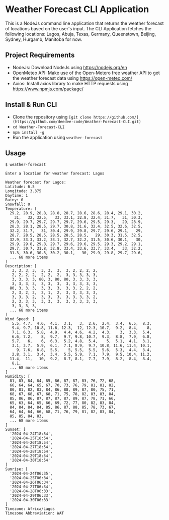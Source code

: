 # Weather Forecast CLI Application

This is a NodeJs command line application that returns the weather forecast of locations based on the user's input. The CLI Application fetches the following locations: Lagos, Abuja, Texas, Germany, Queenstown, Beijing, Sydney, Hurgamb, Manitoba for now.

## Project Requirements

- NodeJs: Download NodeJs using https://nodejs.org/en
- OpenMeteo API: Make use of the Open-Metero free weather API to get the weather forecast data using https://open-meteo.com/
- Axios: Install axios library to make HTTP requests using https://www.npmjs.com/package/

## Install & Run CLI

- Clone the repository using `[git clone https://github.com/](https://github.com/deedee-code/Weather-Forecast-CLI.git)`
- `cd Weather-Forecast-CLI`
- `npm install -g`
- Run the application using `weather-forecast`

## Usage

```NodeJs
$ weather-forecast

Enter a location for weather forecast: Lagos

Weather forecast for Lagos:
Latitude: 6.5
Longitude: 3.375
Daytime: 1
Rainy: 0
Snowfall: 0
Temperature: [
  29.2, 28.9, 28.8, 28.8, 28.7, 28.6, 28.6, 28.4, 29.1, 30.2,
    31,   32, 32.5,   33, 33.1, 32.8, 32.4, 31.7,   31, 30.3,
  29.9, 29.7, 29.7, 29.7, 29.7, 29.6, 29.5, 29.3,   29, 28.9,
  28.3, 28.1, 28.5, 29.7, 30.8, 31.6, 32.4, 32.5, 32.6, 32.5,
  32.2, 31.7,   31, 30.4, 29.9, 29.8, 29.7, 29.6, 29.1,   29,
  28.7, 28.5, 28.5, 28.5, 28.5, 28.5,   29, 30.3, 31.5, 32.5,
  32.9, 33.3, 33.2, 33.1, 32.7, 32.2, 31.5, 30.6, 30.1,   30,
  29.9, 29.8, 29.8, 29.7, 29.6, 29.6, 29.5, 29.3, 29.2, 29.1,
  29.7, 30.7, 31.8, 32.8, 33.4, 33.6, 33.7, 33.4,   33, 32.2,
  31.3, 30.6, 30.3, 30.2, 30.1,   30, 29.9, 29.8, 29.7, 29.6,
  ... 68 more items
]
Description: [
   3, 3, 3, 3,  3, 3,  3,  3, 2, 2, 2, 2,
   2, 2, 2, 2,  2, 2,  2,  3, 3, 3, 3, 3,
   3, 3, 3, 3, 80, 3, 80, 80, 3, 3, 3, 3,
   3, 3, 3, 3,  3, 3,  3,  3, 3, 3, 3, 3,
  80, 3, 3, 3,  3, 3,  3,  3, 3, 2, 2, 2,
   2, 3, 2, 2,  2, 1,  2,  3, 3, 3, 3, 3,
   3, 3, 3, 2,  3, 3,  3,  3, 3, 3, 3, 2,
   2, 3, 3, 3,  3, 3,  3,  3, 3, 3, 3, 3,
   3, 3, 3, 3,
  ... 68 more items
]
Wind Speed: [
   5.5, 4.7,  4.6,  4.1,  3.1,   3,  2.6,  2.4,  3.4,  6.5,  8.3,
   9.4, 9.7, 10.8, 11.6, 12.3,  12, 12.3, 10.7,  9.2,  8.4,    8,
   7.1, 6.3,  5.8,  4.9,  4.4, 4.6,  4.2,  4.3,    3,  3.3,  5.4,
   6.6, 7.2,    8,  9.7,  9.7, 9.8, 10.7,  9.3,  8.8,  7.9,  6.8,
   5.7,   6,    6,  6.3,  5.2, 4.8,  5.4,    5,  5.1,  4.1,  3.1,
   3.1, 3.7,  5.9,  6.1,  7.1, 8.9,  9.7, 10.8, 11.6, 11.4, 10.1,
     9, 7.6,  6.8,  5.5,    5, 5.5,  5.5,  5.6,  5.3,  4.4,  3.4,
   2.8, 3.1,  3.4,  3.4,  5.5, 5.9,  7.1,  7.9,  9.5, 10.4, 11.2,
  11.4,  11,   10,  9.2,  8.7, 8.1,  7.7,  7.9,  8.2,  8.4,  8.4,
   8.1,
  ... 68 more items
]
Humidity: [
  81, 83, 84, 84, 85, 86, 87, 87, 83, 76, 72, 68,
  66, 64, 64, 65, 67, 70, 73, 76, 79, 81, 81, 82,
  80, 81, 82, 83, 84, 86, 88, 89, 87, 80, 75, 71,
  68, 67, 68, 67, 68, 71, 75, 78, 82, 83, 83, 84,
  85, 86, 86, 87, 87, 87, 87, 89, 87, 78, 71, 66,
  65, 63, 64, 65, 66, 69, 72, 77, 80, 82, 83, 84,
  84, 84, 84, 84, 85, 86, 87, 88, 85, 78, 73, 67,
  64, 64, 64, 66, 68, 71, 76, 79, 81, 82, 83, 84,
  85, 85, 84, 83,
  ... 68 more items
]
Sunset: [
  '2024-04-24T18:54',
  '2024-04-25T18:54',
  '2024-04-26T18:54',
  '2024-04-27T18:54',
  '2024-04-28T18:54',
  '2024-04-29T18:54',
  '2024-04-30T18:54'
]
Sunrise: [
  '2024-04-24T06:35',
  '2024-04-25T06:34',
  '2024-04-26T06:34',
  '2024-04-27T06:34',
  '2024-04-28T06:33',
  '2024-04-29T06:33',
  '2024-04-30T06:33'
]
Timezone: Africa/Lagos
Timezone Abbreviation: WAT
```
